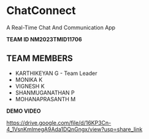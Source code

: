 # ChatConnect
A Real-Time Chat And Communication App


**TEAM ID NM2023TMID11706**

## TEAM MEMBERS
- KARTHIKEYAN G - Team Leader
- MONIKA K
- VIGNESH K
- SHANMUGANATHAN P
- MOHANAPRASANTH M

**DEMO VIDEO**

https://drive.google.com/file/d/16KP3Cn-4_1VsnKmlmegA9Ada1DQnGngx/view?usp=share_link
